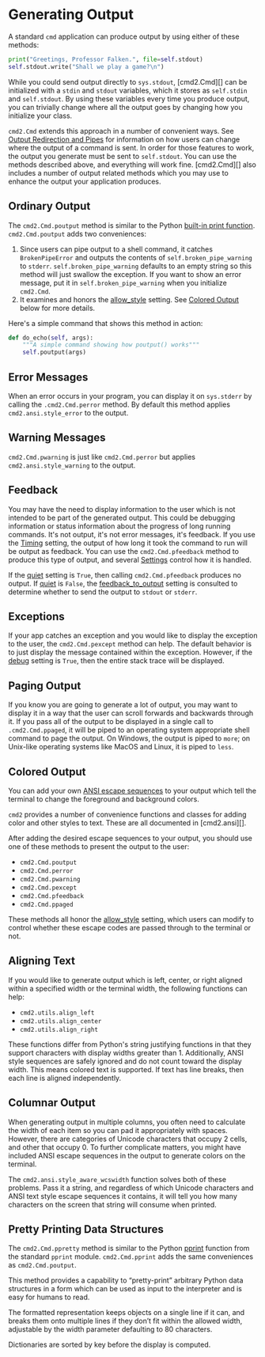 # Generating Output

A standard `cmd` application can produce output by using either of these methods:

```py
print("Greetings, Professor Falken.", file=self.stdout)
self.stdout.write("Shall we play a game?\n")
```

While you could send output directly to `sys.stdout`, [cmd2.Cmd][] can be initialized with a `stdin` and `stdout` variables, which it stores as `self.stdin` and `self.stdout`. By using these variables every time you produce output, you can trivially change where all the output goes by changing how you initialize your class.

`cmd2.Cmd` extends this approach in a number of convenient ways. See [Output Redirection and Pipes](./redirection.md#output-redirection-and-pipes) for information on how users can change where the output of a command is sent. In order for those features to work, the output you generate must be sent to `self.stdout`. You can use the methods described above, and everything will work fine. [cmd2.Cmd][] also includes a number of output related methods which you may use to enhance the output your application produces.

## Ordinary Output

The `cmd2.Cmd.poutput` method is similar to the Python [built-in print function](https://docs.python.org/3/library/functions.html#print). `cmd2.Cmd.poutput` adds two conveniences:

1. Since users can pipe output to a shell command, it catches `BrokenPipeError` and outputs the contents of `self.broken_pipe_warning` to `stderr`. `self.broken_pipe_warning` defaults to an empty string so this method will just swallow the exception. If you want to show an error message, put it in `self.broken_pipe_warning` when you initialize `cmd2.Cmd`.
2. It examines and honors the [allow_style](./settings.md#allow_style) setting. See [Colored Output](#colored-output) below for more details.

Here's a simple command that shows this method in action:

```py
def do_echo(self, args):
    """A simple command showing how poutput() works"""
    self.poutput(args)
```

## Error Messages

When an error occurs in your program, you can display it on `sys.stderr` by calling the `.cmd2.Cmd.perror` method. By default this method applies `cmd2.ansi.style_error` to the output.

## Warning Messages

`cmd2.Cmd.pwarning` is just like `cmd2.Cmd.perror` but applies `cmd2.ansi.style_warning` to the output.

## Feedback

You may have the need to display information to the user which is not intended to be part of the generated output. This could be debugging information or status information about the progress of long running commands. It's not output, it's not error messages, it's feedback. If you use the [Timing](./settings.md#timing) setting, the output of how long it took the command to run will be output as feedback. You can use the `cmd2.Cmd.pfeedback` method to produce this type of output, and several [Settings](./settings.md) control how it is handled.

If the [quiet](./settings.md#quiet) setting is `True`, then calling `cmd2.Cmd.pfeedback` produces no output. If [quiet](./settings.md#quiet) is `False`, the [feedback_to_output](./settings.md#feedback_to_output) setting is consulted to determine whether to send the output to `stdout` or `stderr`.

## Exceptions

If your app catches an exception and you would like to display the exception to the user, the `cmd2.Cmd.pexcept` method can help. The default behavior is to just display the message contained within the exception. However, if the [debug](./settings.md#debug) setting is `True`, then the entire stack trace will be displayed.

## Paging Output

If you know you are going to generate a lot of output, you may want to display it in a way that the user can scroll forwards and backwards through it. If you pass all of the output to be displayed in a single call to `.cmd2.Cmd.ppaged`, it will be piped to an operating system appropriate shell command to page the output. On Windows, the output is piped to `more`; on Unix-like operating systems like MacOS and Linux, it is piped to `less`.

## Colored Output

You can add your own [ANSI escape sequences](https://en.wikipedia.org/wiki/ANSI_escape_code#Colors) to your output which tell the terminal to change the foreground and background colors.

`cmd2` provides a number of convenience functions and classes for adding color and other styles to text. These are all documented in [cmd2.ansi][].

After adding the desired escape sequences to your output, you should use one of these methods to present the output to the user:

- `cmd2.Cmd.poutput`
- `cmd2.Cmd.perror`
- `cmd2.Cmd.pwarning`
- `cmd2.Cmd.pexcept`
- `cmd2.Cmd.pfeedback`
- `cmd2.Cmd.ppaged`

These methods all honor the [allow_style](./settings.md#allow_style) setting, which users can modify to control whether these escape codes are passed through to the terminal or not.

## Aligning Text

If you would like to generate output which is left, center, or right aligned within a specified width or the terminal width, the following functions can help:

- `cmd2.utils.align_left`
- `cmd2.utils.align_center`
- `cmd2.utils.align_right`

These functions differ from Python's string justifying functions in that they support characters with display widths greater than 1. Additionally, ANSI style sequences are safely ignored and do not count toward the display width. This means colored text is supported. If text has line breaks, then each line is aligned independently.

## Columnar Output

When generating output in multiple columns, you often need to calculate the width of each item so you can pad it appropriately with spaces. However, there are categories of Unicode characters that occupy 2 cells, and other that occupy 0. To further complicate matters, you might have included ANSI escape sequences in the output to generate colors on the terminal.

The `cmd2.ansi.style_aware_wcswidth` function solves both of these problems. Pass it a string, and regardless of which Unicode characters and ANSI text style escape sequences it contains, it will tell you how many characters on the screen that string will consume when printed.

## Pretty Printing Data Structures

The `cmd2.Cmd.ppretty` method is similar to the Python [pprint](https://docs.python.org/3/library/pprint.html) function from the standard `pprint` module. `cmd2.Cmd.pprint` adds the same conveniences as `cmd2.Cmd.poutput`.

This method provides a capability to “pretty-print” arbitrary Python data structures in a form which can be used as input to the interpreter and is easy for humans
to read.

The formatted representation keeps objects on a single line if it can, and breaks them onto multiple lines if they don’t fit within the allowed width, adjustable by the width parameter defaulting to 80 characters.

Dictionaries are sorted by key before the display is computed.
